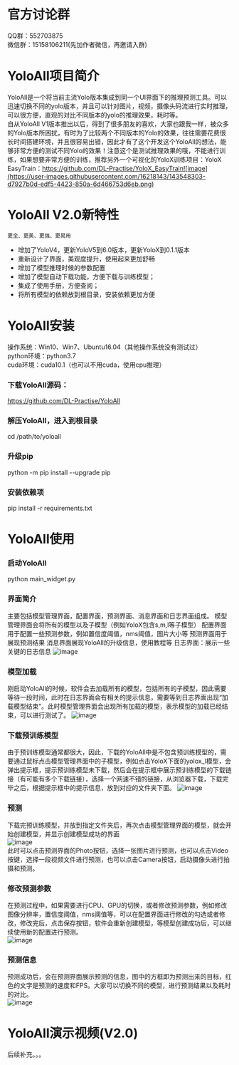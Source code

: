 # 官方讨论群
QQ群：552703875  
微信群：15158106211(先加作者微信，再邀请入群)

# YoloAll项目简介
YoloAll是一个将当前主流Yolo版本集成到同一个UI界面下的推理预测工具。可以迅速切换不同的yolo版本，并且可以针对图片，视频，摄像头码流进行实时推理，可以很方便，直观的对比不同版本的yolo的推理效果，耗时等。  
自从YoloAll V1版本推出以后，得到了很多朋友的喜欢，大家也跟我一样，被众多的Yolo版本所困扰，有时为了比较两个不同版本的Yolo的效果，往往需要花费很长时间搭建环境，并且很容易出错，因此才有了这个开发这个YoloAll的想法，能够非常方便的测试不同Yolo的效果！注意这个是测试推理效果的哦，不能进行训练，如果想要非常方便的训练，推荐另外一个可视化的YoloX训练项目：YoloX EasyTrain：https://github.com/DL-Practise/YoloX_EasyTrain![image](https://user-images.githubusercontent.com/16218143/143548303-d7927b0d-edf5-4423-850a-6d466753d6eb.png)


# YoloAll V2.0新特性
	更全、更美、更强、更易用
* 增加了YoloV4，更新YoloV5到6.0版本，更新YoloX到0.1.1版本  
* 重新设计了界面，美观度提升，使用起来更加舒畅  
* 增加了模型推理时候的参数配置  
* 增加了模型自动下载功能，方便下载与训练模型；
* 集成了使用手册，方便查阅；
* 将所有模型的依赖放到根目录，安装依赖更加方便


# YoloAll安装
操作系统：Win10、Win7、Ubuntu16.04（其他操作系统没有测试过）  
python环境：python3.7  
cuda环境：cuda10.1（也可以不用cuda，使用cpu推理）  

### 下载YoloAll源码：
https://github.com/DL-Practise/YoloAll

### 解压YoloAll，进入到根目录
cd /path/to/yoloall
### 升级pip
python -m pip install --upgrade pip
### 安装依赖项
pip install -r requirements.txt


# YoloAll使用
### 启动YoloAll
python main_widget.py
		
### 界面简介
主要包括模型管理界面，配置界面，预测界面、消息界面和日志界面组成。
模型管理界面会将所有的模型以及子模型（例如YoloX包含s,m,l等子模型）
配置界面用于配置一些预测参数，例如置信度阈值，nms阈值，图片大小等
预测界面用于展现预测结果
消息界面展现YoloAll的升级信息，使用教程等
日志界面：展示一些关键的日志信息
![image](https://user-images.githubusercontent.com/16218143/143548998-e701af6b-af56-46ca-8712-26ed5965fdb7.png)

### 模型加载
刚启动YoloAll的时候，软件会去加载所有的模型，包括所有的子模型，因此需要等待一段时间，此时在日志界面会有相关的提示信息，需要等到日志界面出现“加载模型结束”。此时模型管理界面会出现所有加载的模型，表示模型的加载已经结束，可以进行测试了。
![image](https://user-images.githubusercontent.com/16218143/143549070-d420f63e-40d9-48a8-b855-53b394bda835.png)

### 下载预训练模型
由于预训练模型通常都很大，因此，下载的YoloAll中是不包含预训练模型的，需要通过鼠标点击模型管理界面中的子模型，例如点击YoloX下面的yolox_l模型，会弹出提示框，提示预训练模型未下载，然后会在提示框中展示预训练模型的下载链接（有可能有多个下载链接），选择一个网速不错的链接，从浏览器下载，下载完毕之后，根据提示框中的提示信息，放到对应的文件夹下面。
![image](https://user-images.githubusercontent.com/16218143/143549133-c6de1bb6-9ba3-4530-88b8-32981ecf8958.png)

### 预测
下载完预训练模型，并放到指定文件夹后，再次点击模型管理界面的模型，就会开始创建模型，并显示创建模型成功的界面  
![image](https://user-images.githubusercontent.com/16218143/143549185-4716bc4a-0d40-436c-b2b3-b97cc964f0f3.png)  
此时可以点击预测界面的Photo按钮，选择一张图片进行预测，也可以点击Video按键，选择一段视频文件进行预测，也可以点击Camera按钮，启动摄像头进行拍摄和预测。

### 修改预测参数
在预测过程中，如果需要进行CPU、GPU的切换，或者修改预测参数，例如修改图像分辨率，置信度阈值，nms阈值等，可以在配置界面进行修改的勾选或者修改，修改完后，点击保存按钮，软件会重新创建模型，等模型创建成功后，可以继续使用新的配置进行预测。  
![image](https://user-images.githubusercontent.com/16218143/143549367-2fc14ca1-3427-4dda-988d-d73abe40750d.png)  


### 预测信息
预测成功后，会在预测界面展示预测的信息，图中的方框即为预测出来的目标，红色的文字是预测的速度和FPS。大家可以切换不同的模型，进行预测结果以及耗时的对比。  
![image](https://user-images.githubusercontent.com/16218143/143549379-4f4281ef-b6e0-4953-b2b9-8118b1853751.png)  

		
# YoloAll演示视频(V2.0)  
后续补充。。。

